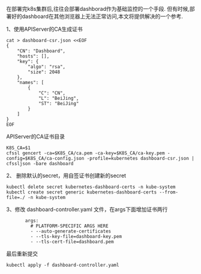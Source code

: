 在部署完k8s集群后,往往会部署dashborad作为基础监控的一个手段.
但有时候,部署好的dashboard在其他浏览器上无法正常访问,本文将提供解决的一个参考.
<!--more-->

1、使用APIServer的CA生成证书
```
cat > dashboard-csr.json <<EOF
{
    "CN": "Dashboard",
    "hosts": [],
    "key": {
        "algo": "rsa",
        "size": 2048
    },
    "names": [
        {
            "C": "CN",
            "L": "BeiJing",
            "ST": "BeiJing"
        }
    ]
}
EOF
```

APIServer的CA证书目录
```
K8S_CA=$1
cfssl gencert -ca=$K8S_CA/ca.pem -ca-key=$K8S_CA/ca-key.pem -config=$K8S_CA/ca-config.json -profile=kubernetes dashboard-csr.json | cfssljson -bare dashboard
```

2、 删除默认的secret，用自签证书创建新的secret
```
kubectl delete secret kubernetes-dashboard-certs -n kube-system
kubectl create secret generic kubernetes-dashboard-certs --from-file=./ -n kube-system
```

3、修改 dashboard-controller.yaml 文件，在args下面增加证书两行
```
       args:
         # PLATFORM-SPECIFIC ARGS HERE
         - --auto-generate-certificates
         - --tls-key-file=dashboard-key.pem
         - --tls-cert-file=dashboard.pem
```
最后重新提交
```
kubectl apply -f dashboard-controller.yaml
```
